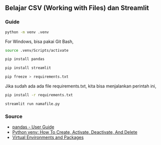 ## Belajar CSV (Working with Files) dan Streamlit

### Guide

```bash
python -m venv .venv
```
For Windows, bisa pakai Git Bash,
```bash
source .venv/Scripts/activate
```

```bash
pip install pandas
```

```bash
pip install streamlit
```

```bash
pip freeze > requirements.txt
```
Jika sudah ada ada file requirements.txt, kita bisa menjalankan perintah ini,
```bash
pip install -r requirements.txt
```

```bash
streamlit run namafile.py
```

### Source
- [pandas - User Guide](https://pandas.pydata.org/docs/user_guide/index.html#user-guide)
- [Python venv: How To Create, Activate, Deactivate, And Delete](https://python.land/virtual-environments/virtualenv)
- [Virtual Environments and Packages](https://docs.python.org/3/tutorial/venv.html)
